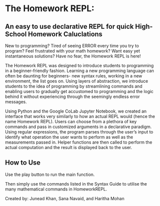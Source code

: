 # **The Homework REPL:** 
## An easy to use declarative REPL for quick High-School Homework Caluclations

New to programming? Tired of seeing ERROR every time you try to program? Feel frustrated with your math homework? Want easy yet instantaneous solutions? Have no fear, the Homework REPL is here!


The Homework REPL was designed to introduce students to programming in a beginner-friendly fashion. Learning a new programming language can often be daunting for beginners- new syntax rules, working in a new environment, the list goes on. Using layers of abstraction, we introduce students to the idea of programming by streamlining commands and enabling users to gradually get accustomed to programming and the logic behind it without experiencing through the seemingly endless error messages. 


Using Python and the Google CoLab Jupyter Notebook, we created an interface that works very similarly to how an actual REPL would (hence the name Homework REPL). Users can choose from a plethora of key commands and pass in customized arguments in a declarative paradigm. Using regular expressions, the program parses through the user’s input to identify what operation the user wants to perform as well as the measurements passed in. Helper functions are then called to perform the actual computation and the result is displayed back to the user. 

## How to Use

Use the play button to run the main function.

Then simply use the commands listed in the Syntax Guide to utilise the many mathematical commands in HomeworkREPL.

Created by: Junead Khan, Sana Navaid, and Haritha Mohan
